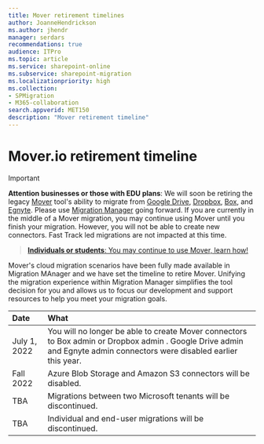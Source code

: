 ```yaml
---
title: Mover retirement timelines
author: JoanneHendrickson
ms.author: jhendr
manager: serdars
recommendations: true
audience: ITPro
ms.topic: article
ms.service: sharepoint-online
ms.subservice: sharepoint-migration
ms.localizationpriority: high
ms.collection:
- SPMigration
- M365-collaboration
search.appverid: MET150
description: "Mover retirement timeline"
---
```

# Mover.io retirement timeline

>[!Important]
>**Attention businesses or those with EDU plans**: We will soon be retiring the legacy [Mover](https://app.mover.io) tool's ability to migrate from [Google Drive](mm-google-overview.md), [Dropbox](mm-dropbox-overview.md), [Box](mm-box-overview.md), and [Egnyte](mm-egnyte-overview.md). Please use [Migration Manager](https://aka.ms/ODSP-MM) going forward.
>If you are currently in the middle of a Mover migration, you may continue using Mover until you finish your migration. However, you will not be able to create new connectors.  Fast Track led migrations are not impacted at this time.
>
>>[**Individuals or students**: You may continue to use Mover, learn how!](https://support.microsoft.com/en-us/office/move-your-school-files-when-you-graduate-7dbda93c-71e6-483f-8914-ad445554cd31)
>


Mover's cloud migration scenarios have been fully made available in Migration MAnager and we have set the timeline to retire Mover. Unifying the migration experience within Migration Manager simplifies the tool decision for you and allows us to focus our development and support resources to help you meet your migration goals.


|Date|What|
|:-----|:-----|
|July 1, 2022|You will no longer be able to create Mover connectors to Box admin or Dropbox admin . Google Drive admin and Egnyte admin connectors were disabled earlier this year.|
|Fall 2022|Azure Blob Storage and Amazon S3 connectors will be disabled. 
|TBA|Migrations between two Microsoft tenants will be discontinued.|
|TBA|Individual and end-user migrations will be discontinued.|






